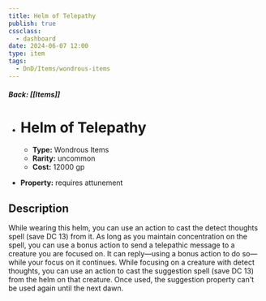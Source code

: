 ```yaml
---
title: Helm of Telepathy
publish: true
cssclass:
  - dashboard
date: 2024-06-07 12:00
type: item
tags:
  - DnD/Items/wondrous-items
---
```


##### Back: [[Items]]

- # Helm of Telepathy

    - **Type:** Wondrous Items
    - **Rarity:** uncommon
    - **Cost:** 12000 gp
- **Property:** requires attunement



## Description 

While wearing this helm, you can use an action to cast the detect thoughts spell (save DC 13) from it. As long as you maintain concentration on the spell, you can use a bonus action to send a telepathic message to a creature you are focused on. It can reply—using a bonus action to do so—while your focus on it continues. While focusing on a creature with detect thoughts, you can use an action to cast the suggestion spell (save DC 13) from the helm on that creature. Once used, the suggestion property can't be used again until the next dawn.
